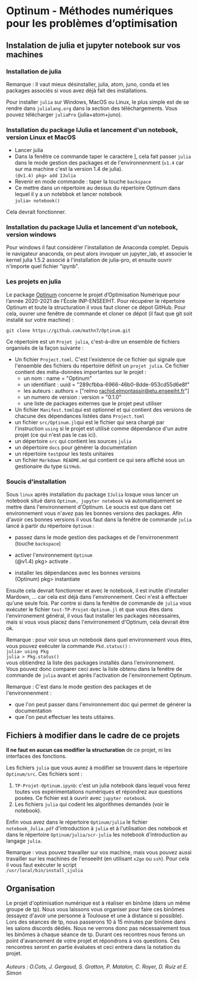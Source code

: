 # Optinum - Méthodes numériques pour les problèmes d’optimisation

## Instalation de julia et jupyter notebook sur vos machines

### Installation de julia

Remarque : Il vaut mieux désinstaller, julia, atom, juno, conda et les packages associés si vous avez déjà fait des installations.

Pour installer `julia` sur Windows, MacOS ou Linux, le plus simple est de se rendre dans `julialang.org` dans la section des téléchargements. Vous pouvez télécharger `juliaPro` (julia+atom+juno).



### Installation du package IJulia et lancement d'un notebook, version Linux et MacOS

- Lancer julia
- Dans la fenêtre ce commande taper le caractère ], cela fait passer `julia` dans le mode gestion des packages et de l'environnenment (`v1.4` car sur ma machine c'est la version 1.4 de julia).  
`(@v1.4) pkg> add IJulia`
- Revenir en mode commande : taper la touche `backspace`
- Ce mettre dans un répertoire au dessus du répertoire Optinum dans lequel il y a un notebbok et lancer notebook  
`julia> notebook()`

Cela devrait fonctionner.

### Installation du package IJulia et lancement d'un notebook, version windows

Pour windows il faut considérer l'installation de Anaconda complet. Depuis le navigateur anaconda, on peut alors invoquer un jupyter_lab, et associer le kernel julia 1.5.2 associé à l'installation de julia-pro, et ensuite ouvrir n'importe quel fichier "ipynb".

### Les projets en julia
Le package [Optinum](https://github.com/mathn7/Optinum) concerne le projet d’Optimisation Numérique pour l’année 2020-2021 de l'École INP-ENSEEIHT. Pour récupérer le répertoire Optinum et toute la structuration il vous faut cloner ce dépot GitHub. Pour cela, ouvrer une fenêtre de commande et cloner ce dépot (il faut que git soit installé sur votre machine) : 

`git clone https://github.com/mathn7/Optinum.git`

Ce répertoire est un `Projet julia`, c'est-à-dire un ensemble de fichiers organisés de la façon suivante : 
 
- Un fichier `Project.toml`. C'est l'existence de ce fichier qui signale que l'ensemble des fichiers du répertoire définit un `projet julia`. Ce fichier contient des méta-données importantes sur le projet : 
  - un nom : name = "Optinum"
  - un identifiant : uuid = "289cfbba-6966-46b0-8dde-953cd55d6e8f"
  - les auteurs : authors = ["relmo <rachid.elmontassir@etu.enseeiht.fr>"]
  - un numero de version : version = "0.1.0"
  - une liste de packages externes que le projet peut utiliser
- Un fichier `Manifest.toml`qui est optionnel et qui contient des versions de chacune des dépendances listées dans `Project.toml`
- un fichier `src/Optinum.jl`qui est le fichier qui sera chargé par l'instruction `using` si le projet est utilisé comme dépendance d'un autre projet (ce qui n'est pas le cas ici).
- un dépertoire `src` qui contient les sources `julia`
- un dépertoire `docs` pour générer la documentation
- un répertoire `test`pour les tests unitaires
- un fichier `Markdown README.md` qui contient ce qui sera affiché sous un gestionaire du type `GitHub`.

### Soucis d'installation
Sous `linux` après installation du package `IJulia` losque vous lancer un notebook situé dans `Optinum, jupyter notebook` va automatiquement se mettre dans l'environnement d'Optinum. Le soucis est que dans cet environnement vous n'avez pas les bonnes versions des packages. Afin d'avoir ces bonnes versions il vous faut dans la fenêtre de commande `julia` lancé à partir du répertoire `Optinum` : 

- passez dans le mode  gestion des packages et de l'envirronenment (touche `backspace`)

- activer l'environnement `Optinum`  
(@v1.4) pkg> activate .

- installer les dépendances avec les bonnes versions  
(Optinum) pkg> instantiate

Ensuite cela devrait fonctionner et avec le notebook, il est inutile d'installer Mardown, ... car cela est déjà dans l'environnement. Ceci n'est à effectuer qu'une seule fois. Par contre si dans la fenêtre de commande de `julia` vous exécuter le fichier `test-TP-Projet-Optinum.jl` et que vous êtes dans l'envirronement général, il vous faut installer les packages nécessaires, mais si vous vous placez dans l'envirronement d'Optinum, cela devrait être ok.

Remarque : pour voir sous un notebook dans quel environnement vous êtes, vous pouvez exécuter la commande `Pkd.status()` :  
`julia> using Pkg`  
`julia > Pkg.status()`  
vous obtiendrez la liste des packages installés dans l'environnement.  
Vous pouvez donc comparer ceci avec la liste obtenu dans la fenêtre de commande de `julia` avant et après l'activation de l'environnement Optinum.

Remarque : C'est dans le mode gestion des packages et de l'environnenment :  

- que l'on peut passer dans l'environnement doc qui permet de générer la documentation
- que l'on peut effectuer les tests utitaires.


## Fichiers à modifier dans le cadre de ce projets

**Il ne faut en aucun cas modifier la structuration** de ce projet, ni les interfaces des fonctions.

Les fichiers `julia` que vous aurez à modifier se trouvent dans le répertoire `Optinum/src`. Ces fichiers sont : 
1. `TP-Projet-Optinum.ipynb`: c'est un julia notebook dans lequel vous ferez toutes vos expérimentations numériques et répondrez aux questions posées. Ce fichier est à ouvrir avec `jupyter notebook`.
2. Les fichiers `julia` qui codent les algorithmes demandés (voir le notebook).

Enfin vous avez dans le répertoire `Optinum/julia` le fichier `notebook_Julia.pdf` d'introduction à `julia` et à l'utilisation des notebook et dans le répertoire `Optinum/julia/scr-julia` les notebook d'introduction au langage `julia`.

Remarque : vous pouvez travailler sur vos machine, mais vous pouvez aussi travailler sur les machines de l'enseeiht (en utilisant `x2go` ou `ssh`). Pour cela il vous faut exécuter le script  
`/usr/local/bin/install_ijulia`


## Organisation
Le projet d'optimisation numérique est à réaliser en binôme (dans un même groupe de tp). Nous vous laissons vous organiser pour faire ces binômes (essayez d'avoir une personne à Toulouse et une à distance si possible). Lors des séances de tp, nous passerons 10 à 15 minutes par binôme dans les salons discords dédiés. Nous ne verrons donc pas nécessairement tous les binômes à chaque séance de tp. Durant ces recontres nous ferons un point d'avancement de votre projet et répondrons à vos questions. Ces rencontres seront en partie évaluées et ceci entrera dans la notation du projet.


###### Auteurs : O.Cots, J. Gergaud, S. Gratton, P. Matalon, C. Royer, D. Ruiz et E. Simon

